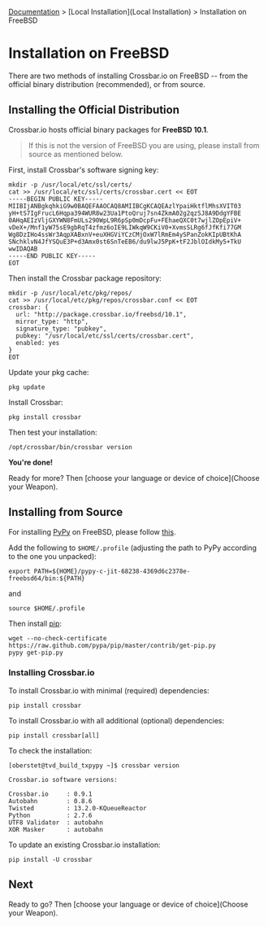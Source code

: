 [Documentation](.) > [Local Installation](Local Installation) > Installation on FreeBSD

# Installation on FreeBSD

There are two methods of installing Crossbar.io on FreeBSD -- from the official binary distribution (recommended), or from source.

## Installing the Official Distribution

Crossbar.io hosts official binary packages for **FreeBSD 10.1**.

> If this is not the version of FreeBSD you are using, please install from source as mentioned below.

First, install Crossbar's software signing key:

    mkdir -p /usr/local/etc/ssl/certs/
    cat >> /usr/local/etc/ssl/certs/crossbar.cert << EOT
    -----BEGIN PUBLIC KEY-----
    MIIBIjANBgkqhkiG9w0BAQEFAAOCAQ8AMIIBCgKCAQEAzlYpaiHktflMhsXVIT03
    yH+tS7IgFrucL6Hqpa394WUR8w23Ua1PtoQruj7sn4ZkmA02g2qzSJ8A9DdgYFBE
    0AHqAEIzVljGXYWN8FmULs290WpL9R6pSp0mDcpFu+FEhaeQXC0t7wjlZOpEpiV+
    vDeX+/Mnf1yW75sE9gbRqT4zfmz6oIE9LIWkqW9CKiV0+XvmsSLRg6fJfKfi77GM
    Wg8DzIHo4ssWr3AqpXABxnV+euXHGViYCzCMjOxW7lRmEm4ySPanZokKIpUBtKhA
    SNchklvN4JfYSQuE3P+d3Amx0st6SnTeEB6/du9lwJ5PpK+tF2JblOIdkMy5+TkU
    wwIDAQAB
    -----END PUBLIC KEY-----
    EOT

Then install the Crossbar package repository:

    mkdir -p /usr/local/etc/pkg/repos/
    cat >> /usr/local/etc/pkg/repos/crossbar.conf << EOT
    crossbar: {
      url: "http://package.crossbar.io/freebsd/10.1",
      mirror_type: "http",
      signature_type: "pubkey",
      pubkey: "/usr/local/etc/ssl/certs/crossbar.cert",
      enabled: yes
    }
    EOT

Update your pkg cache:

    pkg update

Install Crossbar:

    pkg install crossbar

Then test your installation:

    /opt/crossbar/bin/crossbar version

**You're done!**

Ready for more? Then [choose your language or device of choice](Choose your Weapon).


## Installing from Source

For installing [PyPy](http://pypy.org/) on FreeBSD, please follow [this](http://tavendo.com/blog/post/pypy-on-freebsd-nightlies/).

Add the following to `$HOME/.profile` (adjusting the path to PyPy according to the one you unpacked):

```shell
export PATH=${HOME}/pypy-c-jit-68238-4369d6c2378e-freebsd64/bin:${PATH}
```

and

    source $HOME/.profile

Then install [pip](http://pip.readthedocs.org/en/latest/installing.html):

    wget --no-check-certificate https://raw.github.com/pypa/pip/master/contrib/get-pip.py
    pypy get-pip.py

### Installing Crossbar.io

To install Crossbar.io with minimal (required) dependencies:

    pip install crossbar

To install Crossbar.io with all additional (optional) dependencies:

    pip install crossbar[all]

To check the installation:

```console
[oberstet@tvd_build_txpypy ~]$ crossbar version

Crossbar.io software versions:

Crossbar.io     : 0.9.1
Autobahn        : 0.8.6
Twisted         : 13.2.0-KQueueReactor
Python          : 2.7.6
UTF8 Validator  : autobahn
XOR Masker      : autobahn
```

To update an existing Crossbar.io installation:

    pip install -U crossbar

## Next

Ready to go? Then [choose your language or device of choice](Choose your Weapon).
